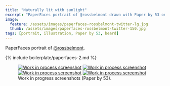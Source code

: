 ```yaml
---
title: "Naturally lit with sunlight"
excerpt: "PaperFaces portrait of @rossbelmont drawn with Paper by 53 on an iPad."
image: 
  feature: /assets/images/paperfaces-rossbelmont-twitter-lg.jpg
  thumb: /assets/images/paperfaces-rossbelmont-twitter-150.jpg
tags: [portrait, illustration, Paper by 53, beard]
---
```


PaperFaces portrait of [@rossbelmont](http://twitter.com/rossbelmont).

{% include boilerplate/paperfaces-2.md %}

<figure class="half">
	<a href="{{ site.url }}/assets/images/paperfaces-rossbelmont-process-1-lg.jpg"><img src="{{ site.url }}/assets/images/paperfaces-rossbelmont-process-1-600.jpg" alt="Work in process screenshot"></a>
	<a href="{{ site.url }}/assets/images/paperfaces-rossbelmont-process-2-lg.jpg"><img src="{{ site.url }}/assets/images/paperfaces-rossbelmont-process-2-600.jpg" alt="Work in process screenshot"></a>
	<a href="{{ site.url }}/assets/images/paperfaces-rossbelmont-process-3-lg.jpg"><img src="{{ site.url }}/assets/images/paperfaces-rossbelmont-process-3-600.jpg" alt="Work in process screenshot"></a>
	<a href="{{ site.url }}/assets/images/paperfaces-rossbelmont-process-4-lg.jpg"><img src="{{ site.url }}/assets/images/paperfaces-rossbelmont-process-4-600.jpg" alt="Work in process screenshot"></a>
	<figcaption>Work in progress screenshots (Paper by 53).</figcaption>
</figure>